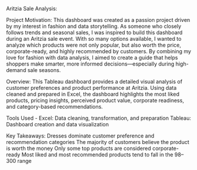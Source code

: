 Aritzia Sale Analysis:

Project Motivation:
This dashboard was created as a passion project driven by my interest in fashion and data storytelling. 
As someone who closely follows trends and seasonal sales, I was inspired to build this dashboard during an Aritzia sale event. With so many options available, I wanted to analyze which products were not only popular, but also worth the price, corporate-ready, and highly recommended by customers.
By combining my love for fashion with data analysis, I aimed to create a guide that helps shoppers make smarter, more informed decisions—especially during high-demand sale seasons.

Overview:
This Tableau dashboard provides a detailed visual analysis of customer preferences and product performance at Aritzia. 
Using data cleaned and prepared in Excel, the dashboard highlights the most liked products, pricing insights, perceived product value, corporate readiness, and category-based recommendations.

Tools Used -
Excel: Data cleaning, transformation, and preparation
Tableau: Dashboard creation and data visualization

Key Takeaways:
Dresses dominate customer preference and recommendation categories
The majority of customers believe the product is worth the money
Only some top products are considered corporate-ready
Most liked and most recommended products tend to fall in the $98–$300 range







